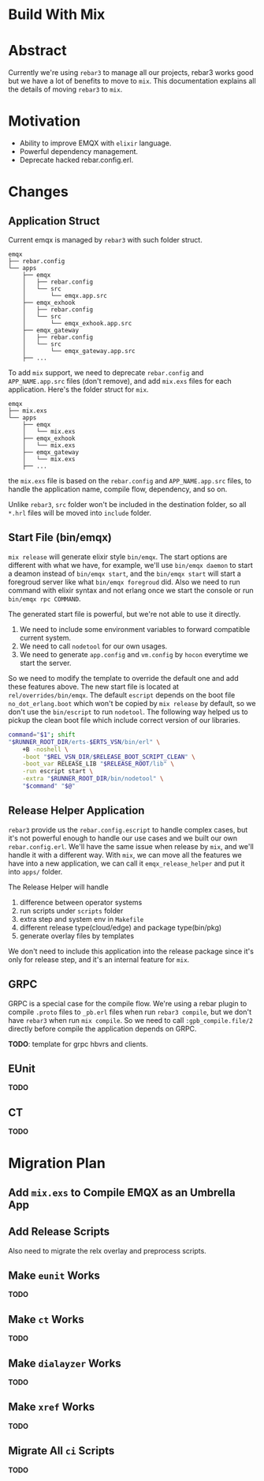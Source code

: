 Build With Mix
==============

# Abstract
Currently we're using `rebar3` to manage all our projects, rebar3 works good but we have a lot of benefits to move to `mix`.
This documentation explains all the details of moving `rebar3` to `mix`.

# Motivation
  * Ability to improve EMQX with `elixir` language.
  * Powerful dependency management.
  * Deprecate hacked rebar.config.erl.

# Changes

## Application Struct

Current emqx is managed by `rebar3` with such folder struct.

```
emqx
├── rebar.config
└── apps
    ├── emqx
    │   ├── rebar.config
    │   └── src
    │       └── emqx.app.src
    ├── emqx_exhook
    │   ├── rebar.config
    │   └── src
    │       └── emqx_exhook.app.src
    ├── emqx_gateway
    │   ├── rebar.config
    │   └── src
    │       └── emqx_gateway.app.src
    ├── ...
```

To add `mix` support, we need to deprecate `rebar.config` and `APP_NAME.app.src` files (don't remove), and add `mix.exs` files for each application.
Here's the folder struct for `mix`.

```
emqx
├── mix.exs
└── apps
    ├── emqx
    │   └── mix.exs
    ├── emqx_exhook
    │   └── mix.exs
    ├── emqx_gateway
    │   └── mix.exs
    ├── ...
```

the `mix.exs` file is based on the `rebar.config` and `APP_NAME.app.src` files, to handle the application name, compile flow, dependency, and so on.

Unlike `rebar3`, `src` folder won't be included in the destination folder, so all `*.hrl` files will be moved into `include` folder.

## Start File (bin/emqx)

`mix release` will generate elixir style `bin/emqx`.
The start options are different with what we have, for example, we'll use `bin/emqx daemon` to start a deamon instead of `bin/emqx start`, and the `bin/emqx start` will start a foregroud server like what `bin/emqx foregroud` did. Also we need to run command with elixir syntax and not erlang once we start the console or run `bin/emqx rpc COMMAND`.

The generated start file is powerful, but we're not able to use it directly.
1. We need to include some environment variables to forward compatible current system.
2. We need to call `nodetool` for our own usages.
3. We need to generate `app.config` and `vm.config` by `hocon` everytime we start the server.

So we need to modify the template to override the default one and add these features above.
The new start file is located at `rel/overrides/bin/emqx`.
The default `escript` depends on the boot file `no_dot_erlang.boot` which won't be copied by `mix release` by default, so we don't use the `bin/escript` to run `nodetool`. The following way helped us to pickup the clean boot file which include correct version of our libraries.

```bash
command="$1"; shift
"$RUNNER_ROOT_DIR/erts-$ERTS_VSN/bin/erl" \
    +B -noshell \
    -boot "$REL_VSN_DIR/$RELEASE_BOOT_SCRIPT_CLEAN" \
    -boot_var RELEASE_LIB "$RELEASE_ROOT/lib" \
    -run escript start \
    -extra "$RUNNER_ROOT_DIR/bin/nodetool" \
    "$command" "$@"
```

## Release Helper Application

`rebar3` provide us the `rebar.config.escript` to handle complex cases, but it's not powerful enough to handle our use cases and we built our own `rebar.config.erl`.
We'll have the same issue when release by `mix`, and we'll handle it with a different way.
With `mix`, we can move all the features we have into a new application, we can call it `emqx_release_helper` and put it into `apps/` folder.

The Release Helper will handle

1. difference between operator systems
2. run scripts under `scripts` folder
3. extra step and system env in `Makefile`
4. different release type(cloud/edge) and package type(bin/pkg)
5. generate overlay files by templates

We don't need to include this application into the release package since it's only for release step, and it's an internal feature for `mix`.

## GRPC

GRPC is a special case for the compile flow.
We're using a rebar plugin to compile `.proto` files to `_pb.erl` files when run `rebar3 compile`, but we don't have `rebar3` when run `mix compile`.
So we need to call `:gpb_compile.file/2` directly before compile the application depends on GRPC.

**TODO**: template for grpc hbvrs and clients.

## EUnit
**TODO**

## CT
**TODO**

# Migration Plan

## Add `mix.exs` to Compile EMQX as an Umbrella App

## Add Release Scripts
Also need to migrate the relx overlay and preprocess scripts.

## Make `eunit` Works
**TODO**

## Make `ct` Works
**TODO**

## Make `dialayzer` Works
**TODO**

## Make `xref` Works
**TODO**

## Migrate All `ci` Scripts
**TODO**
